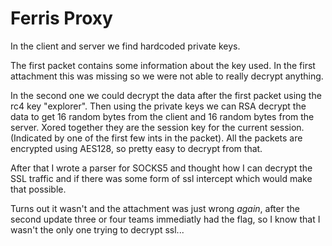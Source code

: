 # Ferris Proxy

In the client and server we find hardcoded private keys.

The first packet contains some information about the key used. In the first
attachment this was missing so we were not able to really decrypt anything.

In the second one we could decrypt the data after the first packet using the
rc4 key "explorer". Then using the private keys we can RSA decrypt the data
to get 16 random bytes from the client and 16 random bytes from the server.
Xored together they are the session key for the current session. (Indicated by
one of the first few ints in the packet). All the packets are encrypted using
AES128, so pretty easy to decrypt from that.

After that I wrote a parser for SOCKS5 and thought how I can decrypt the SSL
traffic and if there was some form of ssl intercept which would make that
possible.

Turns out it wasn't and the attachment was just wrong *again*, after the second
update three or four teams immediatly had the flag, so I know that I wasn't the
only one trying to decrypt ssl...
